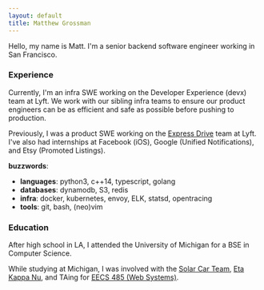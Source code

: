 ```yaml
---
layout: default
title: Matthew Grossman
---
```


Hello, my name is Matt. I'm a senior backend software engineer working in San Francisco.

### Experience
Currently, I'm an infra SWE working on the Developer Experience (devx) team at Lyft. We work with our sibling infra teams to ensure our product engineers can be as efficient and safe as possible before pushing to production.

Previously, I was a product SWE working on the [Express Drive](https://www.lyft.com/expressdrive) team at Lyft.
I've also had internships at Facebook (iOS), Google (Unified Notifications), and Etsy (Promoted Listings).

__buzzwords__:

* __languages__: python3, c++14, typescript, golang
* __databases__: dynamodb, S3, redis
* __infra__: docker, kubernetes, envoy, ELK, statsd, opentracing
* __tools__: git, bash, (neo)vim

### Education
After high school in LA, I attended the University of Michigan for a BSE in Computer Science.

While studying at Michigan, I was involved with the [Solar Car Team](https://www.solarcar.engin.umich.edu), [Eta Kappa Nu](https://hkn.eecs.umich.edu), and TAing for [EECS 485 (Web Systems)](https://eecs485staff.github.io/eecs485.org).
